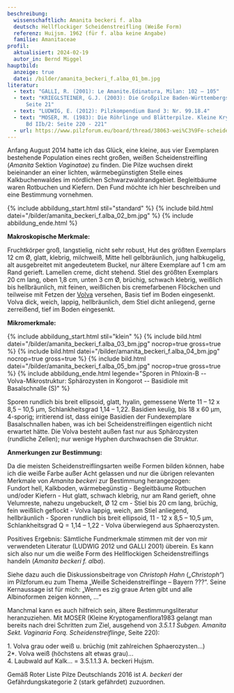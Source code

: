 ```yaml
---
beschreibung:
  wissenschaftlich: Amanita beckeri f. alba
  deutsch: Hellflockiger Scheidenstreifling (Weiße Form)
  referenz: Huijsm. 1962 (für f. alba keine Angabe)
  familie: Amanitaceae
profil:
  aktualisiert: 2024-02-19
  autor_in: Bernd Miggel
hauptbild:
  anzeige: true
  datei: /bilder/amanita_beckeri_f.alba_01_bm.jpg
literatur:
  - text: "GALLI, R. (2001): Le Amanite.Edinatura, Milan: 102 – 105"
  - text: "KRIEGLSTEINER, G.J. (2003): Die Großpilze Baden-Württembergs Band 4,
      Seite 21"
  - text: "LUDWIG, E. (2012): Pilzkompendium Band 3: Nr. 99.18.4"
  - text: "MOSER, M. (1983): Die Röhrlinge und Blätterpilze. Kleine Kryptogamenflora
      Bd IIb/2: Seite 220 - 221"
  - url: https://www.pilzforum.eu/board/thread/38063-wei%C3%9Fe-scheidenstreifling-bayern/
---
```

Anfang August 2014 hatte ich das Glück, eine kleine, aus vier Exemplaren bestehende Population eines recht großen, weißen Scheidenstreifling (*Amanita* Sektion *Vaginatae*) zu finden. Die Pilze wuchsen direkt beieinander an einer lichten, wärmebegünstigten Stelle eines Kalkbuchenwaldes im nördlichen Schwarzwaldrandgebiet. Begleitbäume waren Rotbuchen und Kiefern. Den Fund möchte ich hier beschreiben und eine Bestimmung vornehmen.

{% include abbildung_start.html stil="standard" %}
{% include bild.html datei="/bilder/amanita_beckeri_f.alba_02_bm.jpg" %}
{% include abbildung_ende.html %}

**Makroskopische Merkmale:**

Fruchtkörper groß, langstielig, nicht sehr robust, Hut des größten Exemplars 12 cm Ø, glatt, klebrig, milchweiß, Mitte hell gelbbräunlich, jung halbkugelig, alt ausgebreitet mit angedeutetem Buckel, nur ältere Exemplare auf 1 cm am Rand gerieft. Lamellen creme, dicht stehend. Stiel des größten Exemplars 20 cm lang, oben 1,8 cm, unten 3 cm Ø, brüchig, schwach klebrig, weißlich bis hellbräunlich, mit feinen, weißlichen bis cremefarbenen Flöckchen und teilweise mit Fetzen der [Volva](Volva "Glossar") versehen, Basis tief im Boden eingesenkt. Volva dick, weich, lappig, hellbräunlich, dem Stiel dicht anliegend, gerne zerreißend, tief im Boden eingesenkt.

**Mikromerkmale:**

{% include abbildung_start.html stil="klein" %}
{% include bild.html datei="/bilder/amanita_beckeri_f.alba_03_bm.jpg" nocrop=true gross=true %}
{% include bild.html datei="/bilder/amanita_beckeri_f.alba_04_bm.jpg" nocrop=true gross=true %}
{% include bild.html datei="/bilder/amanita_beckeri_f.alba_05_bm.jpg" nocrop=true gross=true %}
{% include abbildung_ende.html legende="Sporen in Phloxin-B -- Volva-Mikrostruktur: Sphärozysten in Kongorot -- Basidiole mit Basalschnalle (S)" %}

Sporen rundlich bis breit ellipsoid, glatt, hyalin, gemessene Werte 11 – 12 x 8,5 – 10,5 µm, Schlankheitsgrad 1,14 – 1,22.
Basidien keulig, bis 18 x 60 µm, 4-sporig; irritierend ist, dass einige Basidien der Fundexemplare Basalschnallen haben, was ich bei Scheidenstreiflingen eigentlich nicht erwartet hätte.
Die Volva besteht außen fast nur aus Sphärozysten (rundliche Zellen); nur wenige Hyphen durchwachsen die Struktur.

**Anmerkungen zur Bestimmung:**

Da die meisten Scheidenstreiflingsarten weiße Formen bilden können, habe ich die weiße Farbe außer Acht gelassen und nur die übrigen relevanten Merkmale von *Amanita beckeri* zur Bestimmung herangezogen:\
Fundort hell, Kalkboden, wärmebegünstig - Begleitbäume Rotbuchen und/oder Kiefern - Hut glatt, schwach klebrig, nur am Rand gerieft, ohne Velumreste, nahezu ungebuckelt, Ø 12 cm - Stiel bis 20 cm lang, brüchig, fein weißlich geflockt - Volva lappig, weich, am Stiel anliegend, hellbräunlich - Sporen rundlich bis breit ellipsoid, 11 - 12 x 8,5 – 10,5 µm, Schlankheitsgrad Q = 1,14 – 1,22 - Volva überwiegend aus Sphaerozysten.

Positives Ergebnis: Sämtliche Fundmerkmale stimmen mit der von mir verwendeten Literatur (LUDWIG 2012 und GALLI 2001) überein. Es kann sich also nur um die weiße Form des Hellflockigen Scheidenstreiflings handeln (*Amanita beckeri f. alba*).

Siehe dazu auch die Diskussionsbeitrage von *Christoph Hahn* (*„Christoph“*) im Pilzforum.eu zum Thema „Weiße Scheidenstreiflinge – Bayern ???“. Seine Kernaussage ist für mich: „Wenn es zig graue Arten gibt und alle Albinoformen zeigen können, …“

Manchmal kann es auch hilfreich sein, ältere Bestimmungsliteratur heranzuziehen. Mit MOSER (Kleine Kryptogamenflora1983 gelangt man bereits nach drei Schritten zum Ziel, ausgehend von *3.5.1.1 Subgen. Amanita Sekt. Vaginaria Forq. Scheidenstreiflinge*, Seite 220):

1\. Volva grau oder weiß u. brüchig (mit zahlreichen Sphaerozysten...)  
2*\. Volva weiß (höchstens alt etwas grau)...  
4\. Laubwald auf Kalk... = 3.5.1.1.3 A. beckeri Hujsm.

Gemäß Roter Liste Pilze Deutschlands 2016 ist *A. beckeri* der Gefährdungskategorie 2 (stark gefährdet) zuzuordnen.